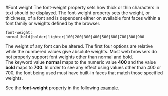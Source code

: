 
#Font weight
The font-weight property sets how thick or thin characters in text should be displayed. The font-weight property sets the weight, or thickness, 
of a font and is dependent either on available font faces within a font family or weights defined by the browser.

~~~
font-weight: normal|bold|bolder|lighter|100|200|300|400|500|600|700|800|900
~~~

The weight of any font can be altered. The first four options are relative while the numbered values give absolute weights. Most web browsers do not properly support font weights other than normal and bold.  
The keyword value **normal** maps to the numeric value **400** and the value **bold** maps to **700**. In order to see any effect using values other than 400 or 700, the font being used must have built-in faces that match those specified weights.


See the **font-weight** property in the following <a href="archives/Class Htmls/fontweight.htm" target= "_blank">example</a>.
